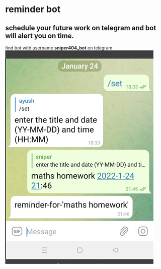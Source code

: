 # reminder bot
## schedule your future work on telegram and bot will alert you on time.
find bot with username **sniper404_bot** on telegram.
![image](https://github.com/ayush19283/reminder/blob/main/Screenshot%20from%202022-01-24%2021-57-02.png)
